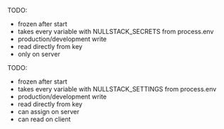 TODO:
- frozen after start
- takes every variable with NULLSTACK_SECRETS from process.env
- production/development write
- read directly from key
- only on server

TODO:
- frozen after start
- takes every variable with NULLSTACK_SETTINGS from process.env
- production/development write
- read directly from key
- can assign on server 
- can read on client